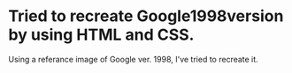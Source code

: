 # Tried to recreate Google1998version by using HTML and CSS.
Using a referance image of Google ver. 1998, I've tried to recreate it.